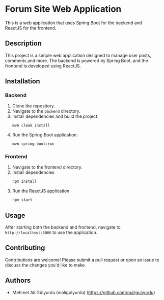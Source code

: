 # Forum Site Web Application
This is a web application that uses Spring Boot for the backend and ReactJS for the frontend.
## Description
This project is a simple web application designed to manage user posts, comments and more. The backend is powered by Spring Boot, and the frontend is developed using ReactJS.
## Installation

### Backend
1. Clone the repository.
2. Navigate to the `backend` directory.
3. Install dependencies and build the project:
   ```bash
   mvn clean install
4. Run the Spring Boot application:
   ```bash
   mvn spring-boot:run

### Frontend
1. Navigate to the frontend directory.
2. Install dependencies
   ```bash
   npm install
4. Run the ReactJS application
   ```bash
   npm start

## Usage
After starting both the backend and frontend, navigate to `http://localhost:3000` to use the application.

## Contributing
Contributions are welcome! Please submit a pull request or open an issue to discuss the changes you'd like to make.

## Authors
- Mehmet Ali Gülyurdu (maligulyurdu) (https://github.com/maligulyurdu)
